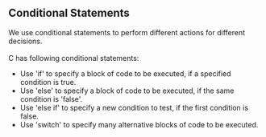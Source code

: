## Conditional Statements
We use conditional statements to perform different actions for different decisions.<br><br>
C has following conditional statements:<br>
- Use 'if' to specify a block of code to be executed, if a specified condition is true.
- Use 'else' to specify a block of code to be executed, if the same condition is 'false'.
- Use 'else if' to specify a new condition to test, if the first condition is false.
- Use 'switch' to specify many alternative blocks of code to be executed.